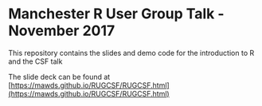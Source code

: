 # Manchester R User Group Talk - November 2017

This repository contains the slides and demo code for the
introduction to R and the CSF talk

The slide deck can be found at [https://mawds.github.io/RUGCSF/RUGCSF.html](https://mawds.github.io/RUGCSF/RUGCSF.html)

